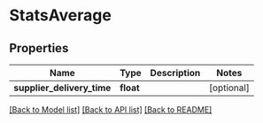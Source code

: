 # StatsAverage

## Properties
Name | Type | Description | Notes
------------ | ------------- | ------------- | -------------
**supplier_delivery_time** | **float** |  | [optional] 

[[Back to Model list]](../README.md#documentation-for-models) [[Back to API list]](../README.md#documentation-for-api-endpoints) [[Back to README]](../README.md)


